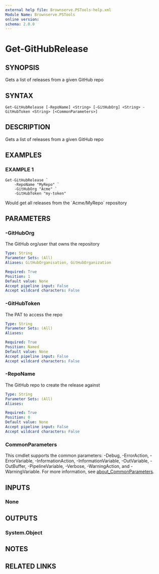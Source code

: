 ```yaml
---
external help file: Brownserve.PSTools-help.xml
Module Name: Brownserve.PSTools
online version:
schema: 2.0.0
---
```


# Get-GitHubRelease

## SYNOPSIS
Gets a list of releases from a given GitHub repo

## SYNTAX

```
Get-GitHubRelease [-RepoName] <String> [-GitHubOrg] <String> -GitHubToken <String> [<CommonParameters>]
```

## DESCRIPTION
Gets a list of releases from a given GitHub repo

## EXAMPLES

### EXAMPLE 1
```
Get-GitHubRelease `
    -RepoName "MyRepo" `
    -GitHubOrg "Acme" `
    -GitHubToken "my-token"
```

Would get all releases from the \`Acme/MyRepo\` repository

## PARAMETERS

### -GitHubOrg
The GitHub org/user that owns the repository

```yaml
Type: String
Parameter Sets: (All)
Aliases: GitHubOrganisation, GitHubOrganization

Required: True
Position: 1
Default value: None
Accept pipeline input: False
Accept wildcard characters: False
```

### -GitHubToken
The PAT to access the repo

```yaml
Type: String
Parameter Sets: (All)
Aliases:

Required: True
Position: Named
Default value: None
Accept pipeline input: False
Accept wildcard characters: False
```

### -RepoName
The GitHub repo to create the release against

```yaml
Type: String
Parameter Sets: (All)
Aliases:

Required: True
Position: 0
Default value: None
Accept pipeline input: False
Accept wildcard characters: False
```

### CommonParameters
This cmdlet supports the common parameters: -Debug, -ErrorAction, -ErrorVariable, -InformationAction, -InformationVariable, -OutVariable, -OutBuffer, -PipelineVariable, -Verbose, -WarningAction, and -WarningVariable. For more information, see [about_CommonParameters](http://go.microsoft.com/fwlink/?LinkID=113216).

## INPUTS

### None
## OUTPUTS

### System.Object
## NOTES

## RELATED LINKS
